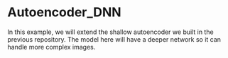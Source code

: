 # Autoencoder_DNN
In this example, we will extend the shallow autoencoder we built in the previous repository. The model here will have a deeper network so it can handle more complex images.
